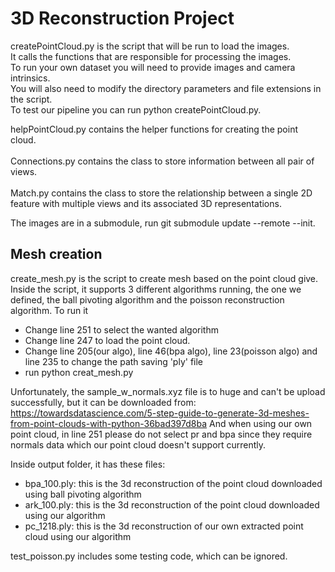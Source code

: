 # 3D Reconstruction Project

createPointCloud.py is the script that will be run to load the images. <br/>
It calls the functions that are responsible for processing the images. <br/>
To run your own dataset you will need to provide images and camera intrinsics.  <br/>
You will also need to modify the directory parameters and file extensions in the script.  <br/>
To test our pipeline you can run python createPointCloud.py. <br/>

helpPointCloud.py contains the helper functions for creating the point cloud. <br/><br/>
Connections.py contains the class to store information between all pair of views. <br/><br/>
Match.py contains the class to store the relationship between a single 2D feature with multiple views
and its associated 3D representations.

The images are in a submodule, run git submodule update --remote --init.

## Mesh creation
create_mesh.py is the script to create mesh based on the point cloud give. 
Inside the script, it supports 3 different algorithms running, the one we defined, 
the ball pivoting algorithm and the poisson reconstruction algorithm. 
To run it
- Change line 251 to select the wanted algorithm
- Change line 247 to load the point cloud. 
- Change line 205(our algo), line 46(bpa algo), line 23(poisson algo) and line 235 to change the path saving 'ply' file
- run python creat_mesh.py

Unfortunately, the sample_w_normals.xyz file is to huge and can't be upload successfully, but it can be downloaded from:
https://towardsdatascience.com/5-step-guide-to-generate-3d-meshes-from-point-clouds-with-python-36bad397d8ba
And when using our own point cloud, in line 251 please do not select pr and bpa since they require normals data which our point cloud doesn't support currently. 

Inside output folder, it has these files:
- bpa_100.ply: this is the 3d reconstruction of the point cloud downloaded using ball pivoting algorithm 
- ark_100.ply: this is the 3d reconstruction of the point cloud downloaded using our algorithm
- pc_1218.ply: this is the 3d reconstruction of our own extracted point cloud using our algorithm

test_poisson.py includes some testing code, which can be ignored. 
